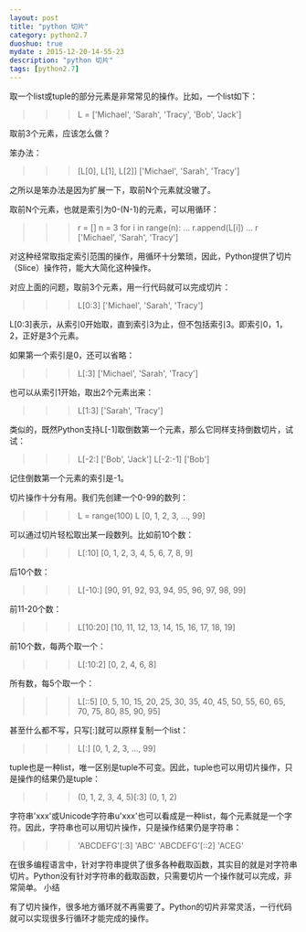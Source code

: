 ```yaml
---
layout: post
title: "python 切片"
category: python2.7
duoshuo: true
mydate : 2015-12-20-14-55-23
description: "python 切片"
tags: [python2.7]
---
```



取一个list或tuple的部分元素是非常常见的操作。比如，一个list如下：

>>> L = ['Michael', 'Sarah', 'Tracy', 'Bob', 'Jack']

取前3个元素，应该怎么做？

笨办法：

>>> [L[0], L[1], L[2]]
['Michael', 'Sarah', 'Tracy']

之所以是笨办法是因为扩展一下，取前N个元素就没辙了。

取前N个元素，也就是索引为0-(N-1)的元素，可以用循环：

>>> r = []
>>> n = 3
>>> for i in range(n):
...     r.append(L[i])
... 
>>> r
['Michael', 'Sarah', 'Tracy']

对这种经常取指定索引范围的操作，用循环十分繁琐，因此，Python提供了切片（Slice）操作符，能大大简化这种操作。

对应上面的问题，取前3个元素，用一行代码就可以完成切片：

>>> L[0:3]
['Michael', 'Sarah', 'Tracy']

L[0:3]表示，从索引0开始取，直到索引3为止，但不包括索引3。即索引0，1，2，正好是3个元素。

如果第一个索引是0，还可以省略：

>>> L[:3]
['Michael', 'Sarah', 'Tracy']

也可以从索引1开始，取出2个元素出来：

>>> L[1:3]
['Sarah', 'Tracy']

类似的，既然Python支持L[-1]取倒数第一个元素，那么它同样支持倒数切片，试试：

>>> L[-2:]
['Bob', 'Jack']
>>> L[-2:-1]
['Bob']

记住倒数第一个元素的索引是-1。

切片操作十分有用。我们先创建一个0-99的数列：

>>> L = range(100)
>>> L
[0, 1, 2, 3, ..., 99]

可以通过切片轻松取出某一段数列。比如前10个数：

>>> L[:10]
[0, 1, 2, 3, 4, 5, 6, 7, 8, 9]

后10个数：

>>> L[-10:]
[90, 91, 92, 93, 94, 95, 96, 97, 98, 99]

前11-20个数：

>>> L[10:20]
[10, 11, 12, 13, 14, 15, 16, 17, 18, 19]

前10个数，每两个取一个：

>>> L[:10:2]
[0, 2, 4, 6, 8]

所有数，每5个取一个：

>>> L[::5]
[0, 5, 10, 15, 20, 25, 30, 35, 40, 45, 50, 55, 60, 65, 70, 75, 80, 85, 90, 95]

甚至什么都不写，只写[:]就可以原样复制一个list：

>>> L[:]
[0, 1, 2, 3, ..., 99]

tuple也是一种list，唯一区别是tuple不可变。因此，tuple也可以用切片操作，只是操作的结果仍是tuple：

>>> (0, 1, 2, 3, 4, 5)[:3]
(0, 1, 2)

字符串'xxx'或Unicode字符串u'xxx'也可以看成是一种list，每个元素就是一个字符。因此，字符串也可以用切片操作，只是操作结果仍是字符串：

>>> 'ABCDEFG'[:3]
'ABC'
>>> 'ABCDEFG'[::2]
'ACEG'

在很多编程语言中，针对字符串提供了很多各种截取函数，其实目的就是对字符串切片。Python没有针对字符串的截取函数，只需要切片一个操作就可以完成，非常简单。
小结

有了切片操作，很多地方循环就不再需要了。Python的切片非常灵活，一行代码就可以实现很多行循环才能完成的操作。

